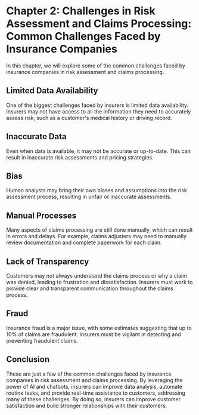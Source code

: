 Chapter 2: Challenges in Risk Assessment and Claims Processing: Common Challenges Faced by Insurance Companies
==============================================================================================================

In this chapter, we will explore some of the common challenges faced by insurance companies in risk assessment and claims processing.

Limited Data Availability
-------------------------

One of the biggest challenges faced by insurers is limited data availability. Insurers may not have access to all the information they need to accurately assess risk, such as a customer's medical history or driving record.

Inaccurate Data
---------------

Even when data is available, it may not be accurate or up-to-date. This can result in inaccurate risk assessments and pricing strategies.

Bias
----

Human analysts may bring their own biases and assumptions into the risk assessment process, resulting in unfair or inaccurate assessments.

Manual Processes
----------------

Many aspects of claims processing are still done manually, which can result in errors and delays. For example, claims adjusters may need to manually review documentation and complete paperwork for each claim.

Lack of Transparency
--------------------

Customers may not always understand the claims process or why a claim was denied, leading to frustration and dissatisfaction. Insurers must work to provide clear and transparent communication throughout the claims process.

Fraud
-----

Insurance fraud is a major issue, with some estimates suggesting that up to 10% of claims are fraudulent. Insurers must be vigilant in detecting and preventing fraudulent claims.

Conclusion
----------

These are just a few of the common challenges faced by insurance companies in risk assessment and claims processing. By leveraging the power of AI and chatbots, insurers can improve data analysis, automate routine tasks, and provide real-time assistance to customers, addressing many of these challenges. By doing so, insurers can improve customer satisfaction and build stronger relationships with their customers.
